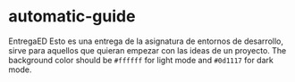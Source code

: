# automatic-guide
EntregaED
Esto es una entrega de la asignatura de entornos de desarrollo, sirve para aquellos que quieran empezar con las ideas de un proyecto.
The background color should be `#ffffff` for light mode and `#0d1117` for dark mode.
